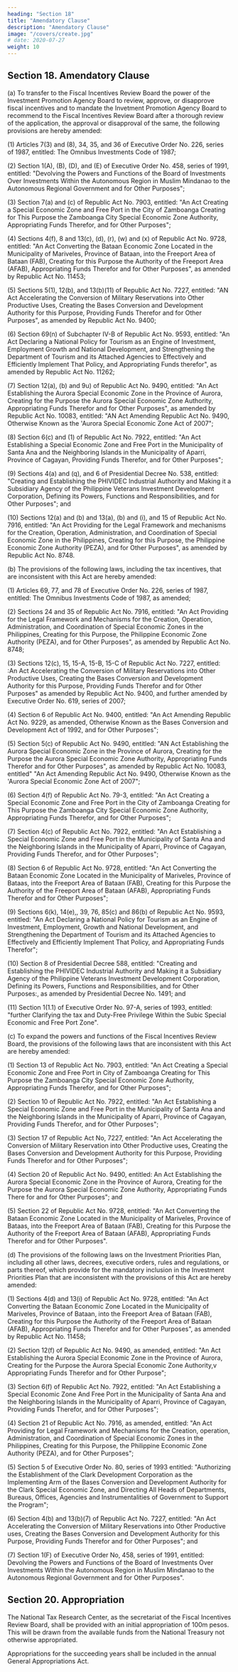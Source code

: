 ```yaml
---
heading: "Section 18"
title: "Amendatory Clause"
description: "Amendatory Clause"
image: "/covers/create.jpg"
# date: 2020-07-27 
weight: 10
---
```



## Section 18. Amendatory Clause

(a) To transfer to the Fiscal Incentives Review Board the power of the Investment Promotion Agency Board to review, approve, or disapprove fiscal incentives and to mandate the Invetment Promotion Agency Board to recommend to the Fiscal Incentives Review Board after a thorough review of the application, the approval or disapproval of the same, the following provisions are hereby amended:

(1) Articles 7(3) and (8), 34, 35, and 36 of Executive Order No. 226, series of 1987, entitled: The Omnibus Investments Code of 1987;

(2) Section 1(A), (B), (D), and (E) of Executive Order No. 458, series of 1991, entitled: "Devolving the Powers and Functions of the Board of Investments Over Investments Within the Autonomous Region in Muslim Mindanao to the Autonomous Regional Government and for Other Purposes";

(3) Section 7(a) and (c) of Republic Act No. 7903, entitled: "An Act Creating a Special Economic Zone and Free Port in the City of Zamboanga Creating for This Purpose the Zamboanga City Special Economic Zone Authority, Appropriating Funds Therefor, and for Other Purposes";

(4) Sections 4(f), 8 and 13(c), (d), (r), (w) and (x) of Republic Act No. 9728, entitled: "An Act Converting the Bataan Economic Zone Located in the Municipality of Mariveles, Province of Bataan, into the Freeport Area of Bataan (FAB), Creating for this Purpose the Authority of the Freeport Area (AFAB), Appropriating Funds Therefor and for Other Purposes", as amended by Republic Act No. 11453;

(5) Sections 5(1), 12(b), and 13(b)(11) of Republic Act No. 7227, entitled: "AN Act Accelerating the Conversion of Military Reservations into Other Productive Uses, Creating the Bases Conversion and Development Authority for this Purpose, Providing Funds Therefor and for Other Purposes", as amended by Republic Act No. 9400;

(6) Section 69(n) of Subchapter IV-B of Republic Act No. 9593, entitled: "An Act Declaring a National Policy for Tourism as an Engine of Investment, Employment Growth and National Development, and Strengthening the Department of Tourism and its Attached Agencies to Effectively and Efficiently Implement That Policy, and Appropriating Funds therefor", as amended by Republic Act No. 11262;

(7) Section 12(a), (b) and 9u) of Republic Act No. 9490, entitled: "An Act Establishing the Aurora Special Economic Zone in the Province of Aurora, Creating for the Purpose the Aurora Special Economic Zone Authority, Appropriating Funds Therefor and for Other Purposes", as amended by Republic Act No. 10083, entitled: "AN Act Amending Republic Act No. 9490, Otherwise Known as the 'Aurora Special Economic Zone Act of 2007";

(8) Section 6(c) and (1) of Republic Act No. 7922, entitled: "An Act Establishing a Special Economic Zone and Free Port in the Municipality of Santa Ana and the Neighboring Islands in the Municipality of Aparri, Province of Cagayan, Providing Funds Therefor, and for Other Purposes";

(9) Sections 4(a) and (q), and 6 of Presidential Decree No. 538, entitled: "Creating and Establishing the PHIVIDEC Industrial Authority and Making it a Subsidiary Agency of the Philippine Veterans Investment Development Corporation, Defining its Powers, Functions and Responsibilities, and for Other Purposes"; and

(10) Sections 12(a) and (b) and 13(a), (b) and (i), and 15 of Republic Act No. 7916, entitled: "An Act Providing for the Legal Framework and mechanisms for the Creation, Operation, Administration, and Coordination of Special Economic Zone in the Philippines, Creating for this Purpose, the Philippine Economic Zone Authority (PEZA), and for Other Purposes", as amended by Republic Act No. 8748.

(b) The provisions of the following laws, including the tax incentives, that are inconsistent with this Act are hereby amended:

(1) Articles 69, 77, and 78 of Executive Order No. 226, series of 1987, entitled: The Omnibus Investments Code of 1987, as amended;

(2) Sections 24 and 35 of Republic Act No. 7916, entitled: "An Act Providing for the Legal Framework and Mechanisms for the Creation, Operation, Administration, and Coordination of Special Economic Zones in the Philippines, Creating for this Purpose, the Philippine Economic Zone Authority (PEZA), and for Other Purposes", as amended by Republic Act No. 8748;

(3) Sections 12(c), 15, 15-A, 15-B, 15-C of Republic Act No. 7227, entitled: :An Act Accelerating the Conversion of Military Reservations into Other Productive Uses, Creating the Bases Conversion and Development Authority for this Purpose, Providing Funds Therefor and for Other Purposes" as amended by Republic Act No. 9400, and further amended by Executive Order No. 619, series of 2007;

(4) Section 6 of Republic Act No. 9400, entitled: "An Act Amending Republic Act No. 9229, as amended, Otherwise Known as the Bases Conversion and Development Act of 1992, and for Other Purposes";

(5) Section 5(c) of Republic Act No. 9490, entitled: "AN Act Establishing the Aurora Special Economic Zone in the Province of Aurora, Creating for the Purpose the Aurora Special Economic Zone Authority, Appropriating Funds Therefor and for Other Purposes", as amended by Republic Act No. 10083, entitled" "An Act Amending Republic Act No. 9490, Otherwise Known as the 'Aurora Special Economic Zone Act of 2007";

(6) Section 4(f) of Republic Act No. 79-3, entitled: "An Act Creating a Special Economic Zone and Free Port in the City of Zamboanga Creating for This Purpose the Zamboanga City Special Economic Zone Authority, Appropriating Funds Therefor, and for Other Purposes";

(7) Section 4(c) of Republic Act No. 7922, entitled: "An Act Establishing a Special Economic Zone and Free Port in the Municipality of Santa Ana and the Neighboring Islands in the Municipality of Aparri, Province of Cagayan, Providing Funds Therefor, and for Other Purposes";

(8) Section 6 of Republic Act No. 9728, entitled: "An Act Converting the Bataan Economic Zone Located in the Municipality of Mariveles, Province of Bataas, into the Freeport Area of Bataan (FAB), Creating for this Purpose the Authority of the Freeport Area of Bataan (AFAB), Appropriating Funds Therefor and for Other Purposes";

(9) Sections 6(k), 14(e),, 39, 76, 85(c) and 86(b) of Republic Act No. 9593, entitled: "An Act Declaring a National Policy for Tourism as an Engine of Investment, Employment, Growth and National Development, and Strengthening the Department of Tourism and its Attached Agencies to Effectively and Efficiently Implement That Policy, and Appropriating Funds Therefor";

(10) Section 8 of Presidential Decree 588, entitled: "Creating and Establishing the PHIVIDEC Industrial Authority and Making it a Subsidiary Agency of the Philippine Veterans Investment Development Corporation, Defining its Powers, Functions and Responsibilities, and for Other Purposes:, as amended by Presidential Decree No. 1491; and

(11) Section 1(1.1) of Executive Order No. 97-A, series of 1993, entitled: "further Clarifying the tax and Duty-Free Privilege Within the Subic Special Economic and Free Port Zone".

(c) To expand the powers and functions of the Fiscal Incentives Review Board, the provisions of the following laws that are inconsistent with this Act are hereby amended:

(1) Section 13 of Republic Act No. 7903, entitled: "An Act Creating a Special Economic Zone and Free Port in City of Zamboanga Creating for This Purpose the Zamboanga City Special Economic Zone Authority, Appropriating Funds Therefor, and for Other Purposes";

(2) Section 10 of Republic Act No. 7922, entitled: "An Act Establishing a Special Economic Zone and Free Port in the Municipality of Santa Ana and the Neighboring Islands in the Municipality of Aparri, Province of Cagayan, Providing Funds Therefor, and for Other Purposes";

(3) Section 17 of Republic Act No, 7227, entitled: "An Act Accelerating the Conversion of Military Reservation into Other Productive uses, Creating the Bases Conversion and Development Authority for this Purpose, Providing Funds Therefor and for Other Purposes";

(4) Section 20 of Republic Act No. 9490, entitled: An Act Establishing the Aurora Special Economic Zone in the Province of Aurora, Creating for the Purpose the Aurora Special Economic Zone Authority, Appropriating Funds There for and for Other Purposes"; and

(5) Section 22 of Republic Act No. 9728, entitled: "An Act Converting the Bataan Economic Zone Located in the Municipality of Mariveles, Province of Bataas, into the Freeport Area of Bataan (FAB), Creating for this Purpose the Authority of the Freeport Area of Bataan (AFAB), Appropriating Funds Therefor and for Other Purposes".

(d) The provisions of the following laws on the Investment Priorities Plan, including all other laws, decrees, executive orders, rules and regulations, or parts thereof, which provide for the mandatory inclusion in the Investment Priorities Plan that are inconsistent with the provisions of this Act are hereby amended:

(1) Sections 4(d) and 13(i) of Republic Act No. 9728, entitled: "An Act Converting the Bataan Economic Zone Located in the Municipality of Mariveles, Province of Bataan, into the Freeport Area of Bataan (FAB), Creating for this Purpose the Authority of the Freeport Area of Bataan (AFAB), Appropriating Funds Therefor and for Other Purposes", as amended by Republic Act No. 11458;

(2) Section 12(f) of Republic Act No. 9490, as amended, entitled: "An Act Establishing the Aurora Special Economic Zone in the Province of Aurora, Creating for the Purpose the Aurora Special Economic Zone Authority,v Appropriating Funds Therefor and for Other Purpose";

(3) Section 6(f) of Republic Act No. 7922, entitled: "An Act Establishing a Special Economic Zone And Free Port in the Municipality of Santa Ana and the Neighboring Islands in the Municipality of Aparri, Province of Cagayan, Providing Funds Therefor, and for Other Purposes";

(4) Section 21 of Republic Act No. 7916, as amended, entitled: "An Act Providing for Legal Framework and Mechanisms for the Creation, operation, Administration, and Coordination of Special Economic Zones in the Philippines, Creating for this Purpose, the Philippine Economic Zone Authority (PEZA), and for Other Purposes";

(5) Section 5 of Executive Order No. 80, series of 1993 entitled: "Authorizing the Establishment of the Clark Development Corporation as the Implementing Arm of the Bases Conversion and Development Authority for the Clark Special Economic Zone, and Directing All Heads of Departments, Bureaus, Offices, Agencies and Instrumentalities of Government to Support the Program";

(6) Section 4(b) and 13(b)(7) of Republic Act No. 7227, entitled: "An Act Accelerating the Conversion of Military Reservations into Other Productive uses, Creating the Bases Conversion and Development Authority for this Purpose, Providing Funds Therefor and for Other Purposes"; and

(7) Section 1(F) of Executive Order No, 458, series of 1991, entitled: Devolving the Powers and Functions of the Board of Investments Over Investments Within the Autonomous Region in Muslim Mindanao to the Autonomous Regional Government and for Other Purposes".

<!-- Section 19. Separability Clause. - If any provision or part of this Act is declared invalid or unconstitutional, such declaration shall be confined in its operation to the clause, sentence, paragraph, or part thereof directly involved in the case, whereas the parts or provisions not affected thereby shall remain in full force and effect. -->

## Section 20. Appropriation

The National Tax Research Center, as the secretariat of the Fiscal Incentives Review Board, shall be provided with an initial appropriation of 100m pesos. This will be drawn from the available funds from the National Treasury not otherwise appropriated. 

Appropriations for the succeeding years shall be included in the annual General Appropriations Act.

<!-- Section 21. Implementing Rules and Regulations.

Within ninety (90) days from the effectivity of this Act, the Secretary of Finance, upon the recommendation of the Commissioner of Internal Revenue, shall promulgate the necessary rules and regulations for its effective implementation: Provided, That for the provisions under title XIII, the Secretary of Finance and the Secretary of Trade and Industry shall jointly promulgate the necessary rules and regulations thereof within the same period, after due consultations with the Commissioner of Internal Revenue, the Board of Investments, and other Investment Promotion Agencies, for its effective implementation. Failure to promulgate the rules and regulations shall not prevent the implementation of this Act upon its effectivity.

Section 22. Effectivity. - This Act shall take effect fifteen (15) days after its complete publication in the Official Gazette or in a newspaper of general circulation. -->


<!-- Approved,

(SGD.) VICENTE C. SOTTO III
President of the Senate	(SGD.) LORD ALLAN JAY Q. VELASCO
Speaker of the House of Representatives
This Act which which is a consolidation of House Bill No. 4157 and Senate Bill no. 1357 was passed by the House of Representatives and the Senate of the Philippines on February 3, 2021.

(SGD.) MYRA MARIE D. VILLARICA
Secretary of the Senate	(SGD.) MARK LLANDRO L. MENDOZA
Secretary General House of Representatives
Approved: MAR 26 2021

(SGD.) RODRIGO ROA DUTERTE
President of the Philippines -->

